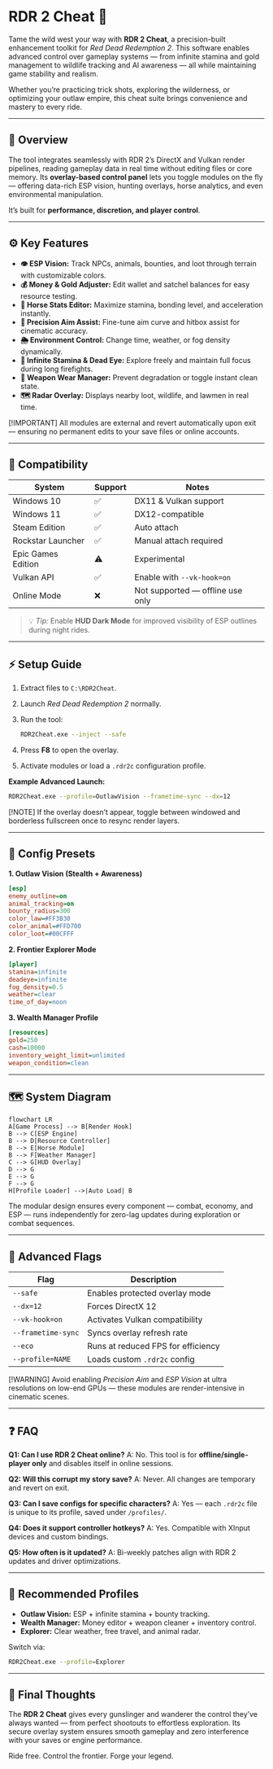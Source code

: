 # RDR 2 Cheat 🤠

Tame the wild west your way with **RDR 2 Cheat**, a precision-built enhancement toolkit for *Red Dead Redemption 2*. This software enables advanced control over gameplay systems — from infinite stamina and gold management to wildlife tracking and AI awareness — all while maintaining game stability and realism.

Whether you’re practicing trick shots, exploring the wilderness, or optimizing your outlaw empire, this cheat suite brings convenience and mastery to every ride.

---

## 🧭 Overview

The tool integrates seamlessly with RDR 2’s DirectX and Vulkan render pipelines, reading gameplay data in real time without editing files or core memory. Its **overlay-based control panel** lets you toggle modules on the fly — offering data-rich ESP vision, hunting overlays, horse analytics, and even environmental manipulation.

It’s built for **performance, discretion, and player control**.

---

## ⚙️ Key Features

* **👁 ESP Vision:** Track NPCs, animals, bounties, and loot through terrain with customizable colors.
* **💰 Money & Gold Adjuster:** Edit wallet and satchel balances for easy resource testing.
* **🐎 Horse Stats Editor:** Maximize stamina, bonding level, and acceleration instantly.
* **🎯 Precision Aim Assist:** Fine-tune aim curve and hitbox assist for cinematic accuracy.
* **🌦 Environment Control:** Change time, weather, or fog density dynamically.
* **💨 Infinite Stamina & Dead Eye:** Explore freely and maintain full focus during long firefights.
* **🔫 Weapon Wear Manager:** Prevent degradation or toggle instant clean state.
* **🗺 Radar Overlay:** Displays nearby loot, wildlife, and lawmen in real time.

[!IMPORTANT]
All modules are external and revert automatically upon exit — ensuring no permanent edits to your save files or online accounts.

---

## 🧩 Compatibility

| System             | Support | Notes                            |
| ------------------ | ------- | -------------------------------- |
| Windows 10         | ✅       | DX11 & Vulkan support            |
| Windows 11         | ✅       | DX12-compatible                  |
| Steam Edition      | ✅       | Auto attach                      |
| Rockstar Launcher  | ✅       | Manual attach required           |
| Epic Games Edition | ⚠️      | Experimental                     |
| Vulkan API         | ✅       | Enable with `--vk-hook=on`       |
| Online Mode        | ❌       | Not supported — offline use only |

> 💡 *Tip:* Enable **HUD Dark Mode** for improved visibility of ESP outlines during night rides.

---

## ⚡ Setup Guide

1. Extract files to `C:\RDR2Cheat`.
2. Launch *Red Dead Redemption 2* normally.
3. Run the tool:

   ```bash
   RDR2Cheat.exe --inject --safe
   ```
4. Press **F8** to open the overlay.
5. Activate modules or load a `.rdr2c` configuration profile.

**Example Advanced Launch:**

```bash
RDR2Cheat.exe --profile=OutlawVision --frametime-sync --dx=12
```

[!NOTE]
If the overlay doesn’t appear, toggle between windowed and borderless fullscreen once to resync render layers.

---

## 🧠 Config Presets

**1. Outlaw Vision (Stealth + Awareness)**

```ini
[esp]
enemy_outline=on
animal_tracking=on
bounty_radius=300
color_law=#FF3B30
color_animal=#FFD700
color_loot=#00CFFF
```

**2. Frontier Explorer Mode**

```ini
[player]
stamina=infinite
deadeye=infinite
fog_density=0.5
weather=clear
time_of_day=noon
```

**3. Wealth Manager Profile**

```ini
[resources]
gold=250
cash=10000
inventory_weight_limit=unlimited
weapon_condition=clean
```

---

## 🗺 System Diagram

```mermaid
flowchart LR
A[Game Process] --> B[Render Hook]
B --> C[ESP Engine]
B --> D[Resource Controller]
B --> E[Horse Module]
B --> F[Weather Manager]
C --> G[HUD Overlay]
D --> G
E --> G
F --> G
H[Profile Loader] -->|Auto Load| B
```

The modular design ensures every component — combat, economy, and ESP — runs independently for zero-lag updates during exploration or combat sequences.

---

## 🧩 Advanced Flags

| Flag               | Description                        |
| ------------------ | ---------------------------------- |
| `--safe`           | Enables protected overlay mode     |
| `--dx=12`          | Forces DirectX 12                  |
| `--vk-hook=on`     | Activates Vulkan compatibility     |
| `--frametime-sync` | Syncs overlay refresh rate         |
| `--eco`            | Runs at reduced FPS for efficiency |
| `--profile=NAME`   | Loads custom `.rdr2c` config       |

[!WARNING]
Avoid enabling *Precision Aim* and *ESP Vision* at ultra resolutions on low-end GPUs — these modules are render-intensive in cinematic scenes.

---

## ❓ FAQ

**Q1: Can I use RDR 2 Cheat online?**
A: No. This tool is for **offline/single-player only** and disables itself in online sessions.

**Q2: Will this corrupt my story save?**
A: Never. All changes are temporary and revert on exit.

**Q3: Can I save configs for specific characters?**
A: Yes — each `.rdr2c` file is unique to its profile, saved under `/profiles/`.

**Q4: Does it support controller hotkeys?**
A: Yes. Compatible with XInput devices and custom bindings.

**Q5: How often is it updated?**
A: Bi-weekly patches align with RDR 2 updates and driver optimizations.

---

## 🧭 Recommended Profiles

* **Outlaw Vision:** ESP + infinite stamina + bounty tracking.
* **Wealth Manager:** Money editor + weapon cleaner + inventory control.
* **Explorer:** Clear weather, free travel, and animal radar.

Switch via:

```bash
RDR2Cheat.exe --profile=Explorer
```

---

## 🤠 Final Thoughts

The **RDR 2 Cheat** gives every gunslinger and wanderer the control they’ve always wanted — from perfect shootouts to effortless exploration. Its secure overlay system ensures smooth gameplay and zero interference with your saves or engine performance.

Ride free. Control the frontier. Forge your legend.
